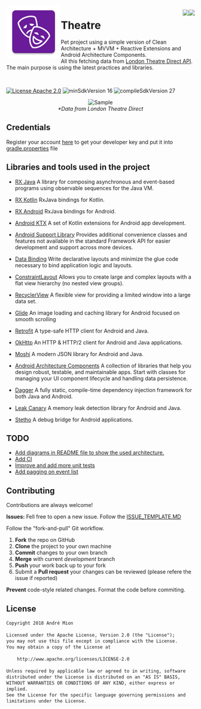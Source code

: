 <img alt="Icon" src="presentation/src/main/res/mipmap-xxhdpi/ic_launcher.png?raw=true" align="left" hspace="1" vspace="1">

<a alt='Buy Me a Coffee at ko-fi.com' href='https://ko-fi.com/T6T05M4O' target='_blank' align='right'><img align='right' height='36' style='border:0px;height:36px;' src='https://az743702.vo.msecnd.net/cdn/kofi4.png?v=0' border='0' /></a>
<a alt='Try it on Google Play' href='https://play.google.com/store/apps/details?id=com.andremion.theatre' target='_blank' align='right'><img 
align='right' height='36' style='border:0px;height:36px;' src='https://developer.android.com/images/brand/en_generic_rgb_wo_60.png' border='0' /></a>
# Theatre

Pet project using a simple version of Clean Architecture + MVVM + Reactive Extensions and Android Architecture Components.</br>
All this fetching data from [London Theatre Direct API](https://developer.londontheatredirect.com/).
The main purpose is using the latest practices and libraries.

</br>

[![License Apache 2.0](https://img.shields.io/badge/License-Apache%202.0-blue.svg?style=true)](http://www.apache.org/licenses/LICENSE-2.0)
![minSdkVersion 16](https://img.shields.io/badge/minSdkVersion-16-red.svg?style=true)
![compileSdkVersion 27](https://img.shields.io/badge/compileSdkVersion-27-yellow.svg?style=true)

<p align="center">
  <img alt='Sample' src="https://raw.githubusercontent.com/andremion/Theatre/master/art/sample.gif"></br>
  <i>*Data from London Theatre Direct</i>
</p>

## Credentials

Register your account [here](https://iodocs.londontheatredirect.com/member/register) to get your developer key and put it into [gradle.properties](data/gradle.properties) file

## Libraries and tools used in the project

* [RX Java](https://github.com/ReactiveX/RxJava)
A library for composing asynchronous and event-based programs using observable sequences for the Java VM.
* [RX Kotlin](https://github.com/ReactiveX/RxKotlin)
RxJava bindings for Kotlin.
* [RX Android](https://github.com/ReactiveX/RxAndroid)
RxJava bindings for Android.
* [Android KTX](https://github.com/android/android-ktx)
A set of Kotlin extensions for Android app development.

* [Android Support Library](https://developer.android.com/topic/libraries/support-library/index.html)
Provides additional convenience classes and features not available in the standard Framework API for easier development and support across more devices.
* [Data Binding](https://developer.android.com/topic/libraries/data-binding)
Write declarative layouts and minimize the glue code necessary to bind application logic and layouts.

* [ConstraintLayout](https://developer.android.com/training/constraint-layout/index.html)
Allows you to create large and complex layouts with a flat view hierarchy (no nested view groups).
* [RecyclerView](http://developer.android.com/reference/android/support/v7/widget/RecyclerView.html)
A flexible view for providing a limited window into a large data set.
* [Glide](https://github.com/bumptech/glide)
An image loading and caching library for Android focused on smooth scrolling

* [Retrofit](http://square.github.io/retrofit/)
A type-safe HTTP client for Android and Java.
* [OkHttp](http://square.github.io/okhttp/)
An HTTP & HTTP/2 client for Android and Java applications.
* [Moshi](https://github.com/square/moshi)
A modern JSON library for Android and Java.

* [Android Architecture Components](https://developer.android.com/topic/libraries/architecture/index.html)
A collection of libraries that help you design robust, testable, and maintainable apps.
Start with classes for managing your UI component lifecycle and handling data persistence.
* [Dagger](https://google.github.io/dagger/)
A fully static, compile-time dependency injection framework for both Java and Android.

* [Leak Canary](https://github.com/square/leakcanary)
A memory leak detection library for Android and Java.
* [Stetho](http://facebook.github.io/stetho/)
A debug bridge for Android applications.

## TODO

* [Add diagrams in README file to show the used architecture.](https://github.com/andremion/Theatre/issues/2)
* [Add CI](https://github.com/andremion/Theatre/issues/3)
* [Improve and add more unit tests](https://github.com/andremion/Theatre/issues/4)
* [Add pagging on event list](https://github.com/andremion/Theatre/issues/5)

## Contributing

Contributions are always welcome!

**Issues:**
Fell free to open a new issue. Follow the [ISSUE_TEMPLATE.MD](https://github.com/andremion/Theatre/tree/master/ISSUE_TEMPLATE.md)

Follow the "fork-and-pull" Git workflow.

 1. **Fork** the repo on GitHub
 2. **Clone** the project to your own machine
 3. **Commit** changes to your own branch
 4. **Merge** with current *development* branch
 5. **Push** your work back up to your fork
 7. Submit a **Pull request** your changes can be reviewed (please refere the issue if reported)

**Prevent** code-style related changes. Format the code before commiting.

## License

    Copyright 2018 André Mion

    Licensed under the Apache License, Version 2.0 (the "License");
    you may not use this file except in compliance with the License.
    You may obtain a copy of the License at

        http://www.apache.org/licenses/LICENSE-2.0

    Unless required by applicable law or agreed to in writing, software
    distributed under the License is distributed on an "AS IS" BASIS,
    WITHOUT WARRANTIES OR CONDITIONS OF ANY KIND, either express or implied.
    See the License for the specific language governing permissions and
    limitations under the License.
